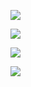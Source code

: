 ![](http://github-profile-summary-cards.vercel.app/api/cards/profile-details?username=FlameDanita&theme=bear)

![](http://github-profile-summary-cards.vercel.app/api/cards/most-commit-language?username=FlameDanita&theme=bear)

![](http://github-profile-summary-cards.vercel.app/api/cards/productive-time?username=FlameDanita&theme=bear&utcOffset=8)

![](http://github-profile-summary-cards.vercel.app/api/cards/stats?username=FlameDanita&theme=bear)
